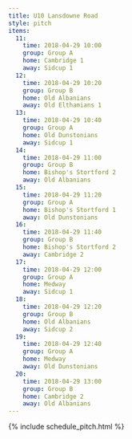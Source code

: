 ```yaml
---
title: U10 Lansdowne Road
style: pitch
items:
  11:
    time: 2018-04-29 10:00
    group: Group A
    home: Cambridge 1
    away: Sidcup 1
  12:
    time: 2018-04-29 10:20
    group: Group B
    home: Old Albanians
    away: Old Elthamians 1
  13:
    time: 2018-04-29 10:40
    group: Group A
    home: Old Dunstonians
    away: Sidcup 1
  14:
    time: 2018-04-29 11:00
    group: Group B
    home: Bishop's Stortford 2
    away: Old Albanians
  15:
    time: 2018-04-29 11:20
    group: Group A
    home: Bishop's Stortford 1
    away: Old Dunstonians
  16:
    time: 2018-04-29 11:40
    group: Group B
    home: Bishop's Stortford 2
    away: Cambridge 2
  17:
    time: 2018-04-29 12:00
    group: Group A
    home: Medway
    away: Sidcup 1
  18:
    time: 2018-04-29 12:20
    group: Group B
    home: Old Albanians
    away: Sidcup 2
  19:
    time: 2018-04-29 12:40
    group: Group A
    home: Medway
    away: Old Dunstonians
  20:
    time: 2018-04-29 13:00
    group: Group B
    home: Cambridge 2
    away: Old Albanians
---
```


{% include schedule_pitch.html %}

